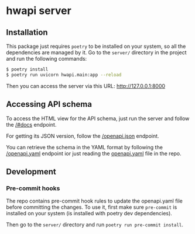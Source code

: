 # hwapi server


## Installation

This package just requires `poetry` to be installed on your system, so all the dependencies are managed by it. Go to the `server/` directory in the project and run the following commands:

```bash
$ poetry install
$ poetry run uvicorn hwapi.main:app --reload
```

Then you can access the server via this URL: http://127.0.0.1:8000


## Accessing API schema

To access the HTML view for the API schema, just run the server and follow the [/#docs](http://127.0.0.1:8000/#docs) endpoint.

For getting its JSON version, follow the [/openapi.json](http://127.0.0.1:8000/openapi.json) endpoint. 

You can retrieve the schema in the YAML format by following the [/openapi.yaml](http://127.0.0.1:8000/v1/openapi.yaml) endpoint ior just reading the [openapi.yaml](./openapi.yaml) file in the repo.

## Development

### Pre-commit hooks

The repo contains pre-commit hook rules to update the openapi.yaml file before committing the changes. To use it, first make sure `pre-commit` is installed on your system (is installed with poetry dev dependencies).

Then go to the `server/` directory and run `poetry run pre-commit install`.
